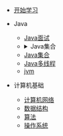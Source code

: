 
* [开始学习](./docs/a-开始学习.md)
  
* Java

  * [Java面试](./articles/interview/interview-all.md)
  * <details>
		<summary>Java集合</summary>
		<a href="./docs/b-2Java集合.md">ArrayList</a>
	</details>
  * [Java集合](./docs/b-2Java集合.md)
  * [Java多线程](./docs/b-3Java多线程.md)
  * [jvm](./docs/b-4jvm.md)

* 计算机基础

  * [计算机网络](./docs/c-1计算机网络.md)
  * [数据结构](./docs/c-2数据结构.md)
  * [算法](./docs/c-3算法.md)
  * [操作系统](./docs/c-4操作系统.md)

  

